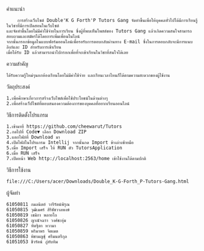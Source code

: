 คำแนะนำ

		การสร้างเว็บไซต์ Double'K G Forth'P Tutors Gang จัดทําขึ้นเพื่อให้บุคคลทั่วไปได้มีการเรียนรู้ในวิชาที่มีการเปิดสอนในเว็บไซต์
	และจัดทําขึ้นโดยไม่มีค่าใช้จ่ายในการเรียน ซึ่งผู้ที่พบเห็นโพสต์ของ Tutors Gang แล้วเกิดความสนใจสามารถสอบถามและสมัครได้โดยการเพิ่มเพื่อนในไลน์
	จากนั้นกรอกข้อมูลในแบบฟอร์มออนไลน์เพื่อรอรับการตอบกลับผ่านทาง E-mail ซึ่งในการตอบกลับจะมีการแนบลิงก์และ ID สําหรับการเข้าเรียน 
	เมื่อได้รับ ID แล้วสามารถนําไปกรอกเพื่อที่จะเข้าเรียนในวิชาที่สนใจได้เลย

ความสำคัญ

 	ได้รับความรู้ใหม่ๆนอกห้องเรียนโดยไม่มีค่าใช้จ่าย และเรียนเวลาไหนก็ได้ตามความสะดวกของผู้ใช้งาน

วัตถุประสงค์

 	1.เพื่อศึกษาเกี่ยวการสร้างเว็บไซต์เพื่อใช้ประโยชน์ในด้านต่างๆ
  	2.เพื่อสร้างเว็ปไซต์ที่ตอบสนองความต้องการของบุคคลที่อยากเรียนออนไลน์
  
วิธีการติดตั้งโปรแกรม

 	1.เข้ามาที่ https://github.com/cheewarut/Tutors
  	2.กดไปที่ Code▼ เลือก Download ZIP
  	3.แตกไฟล์ที่ Download มา
  	4.เปิดไฟล์ในโปรแกรม Intellij จากนั้นกด Import ข้างล่างซ้ายมือ
  	5.เมื่อ Import เสร็จ ให้ RUN ตัว TutorsApplication
  	6.เมื่อ RUN เสร็จ
 	7.เปิดหน้า Web http://localhost:2563/home เข้าใช้งานได้ตามปกติ
	
วิธีการใช้งาน
		
	file:///C:/Users/acer/Downloads/Double_K-G-Forth_P-Tutors-Gang.html
	
ผู้จัดทำ

	61050811 กมลนิตย์ วารีรัตน์พิรุณ
	61050815 วุฒิเมศร์ สิริชัชวาลพงษ์
	61050819 เขมิกา พลายโถ
	61050826 ญาณัจฉรา วงศ์ชะอุ่ม
	61050827 ฑิตฐิตา หวามา
	61050859 พริมาพร จิตเมต
	61050863 พิชามญชุ์ ศรีมนตรีกุล
	61051053 ชีวรัตน์ ภู่ทับทิม
